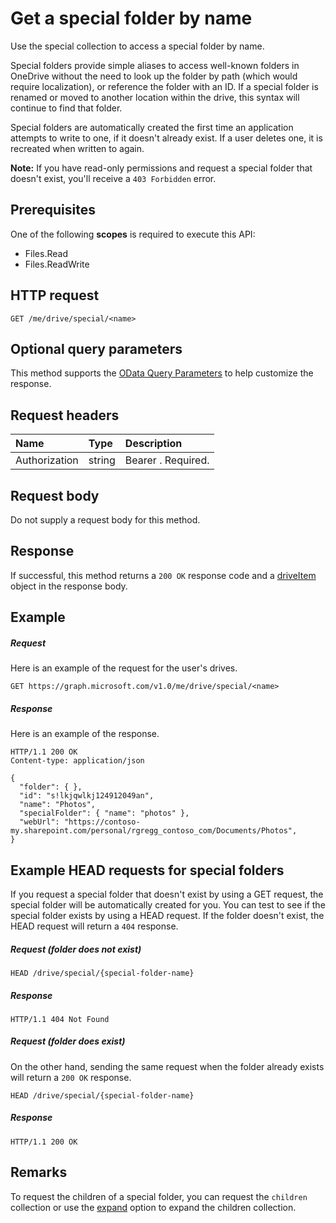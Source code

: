 # Get a special folder by name

Use the special collection to access a special folder by name.

Special folders provide simple aliases to access well-known folders in OneDrive
without the need to look up the folder by path (which would require localization),
or reference the folder with an ID. If a special folder is renamed or moved
to another location within the drive, this syntax will continue to find that
folder.

Special folders are automatically created the first time an application attempts
to write to one, if it doesn't already exist. If a user deletes one, it is
recreated when written to again.

**Note:**  If you have read-only permissions and request a special folder that
doesn't exist, you'll receive a `403 Forbidden` error.

## Prerequisites
One of the following **scopes** is required to execute this API:

  * Files.Read
  * Files.ReadWrite

## HTTP request
<!-- { "blockType": "ignored" } -->
```http
GET /me/drive/special/<name>
```
## Optional query parameters
This method supports the [OData Query Parameters](http://graph.microsoft.io/docs/overview/query_parameters)
to help customize the response.

## Request headers

| Name          | Type   | Description               |
|:--------------|:-------|:--------------------------|
| Authorization | string | Bearer <token>. Required. |


## Request body
Do not supply a request body for this method.

## Response
If successful, this method returns a `200 OK` response code and a [driveItem](../resources/driveitem.md)
object in the response body.

## Example

##### Request
Here is an example of the request for the user's drives.

<!-- {
  "blockType": "request",
  "name": "get_drive_special"
}-->
```http
GET https://graph.microsoft.com/v1.0/me/drive/special/<name>
```

##### Response
Here is an example of the response.
<!-- {
  "blockType": "response",
  "truncated": true,
  "@odata.type": "microsoft.graph.driveItem"
} -->
```http
HTTP/1.1 200 OK
Content-type: application/json

{
  "folder": { },
  "id": "s!lkjqwlkj124912049an",
  "name": "Photos",
  "specialFolder": { "name": "photos" },
  "webUrl": "https://contoso-my.sharepoint.com/personal/rgregg_contoso_com/Documents/Photos",
}
```

## Example HEAD requests for special folders

If you request a special folder that doesn't exist by using a GET request,
the special folder will be automatically created for you. You can test to see
if the special folder exists by using a HEAD request. If the folder doesn't
exist, the HEAD request will return a `404` response.

##### Request (folder does not exist)

<!-- { "blockType": "request", "name": "head-does-not-create-special-folder" } -->
```
HEAD /drive/special/{special-folder-name}
```

##### Response
<!-- {"blockType": "response"} -->
```
HTTP/1.1 404 Not Found
```

##### Request (folder does exist)

On the other hand, sending the same request when the folder already exists will
return a `200 OK` response.

<!-- { "blockType": "request", "name": "head-existing-special-folder", "scopes": "files.read" } -->
```
HEAD /drive/special/{special-folder-name}
```

##### Response

<!-- {"blockType": "response", "isEmpty": true } -->
```
HTTP/1.1 200 OK
```

## Remarks

To request the children of a special folder, you can request the `children`
collection or use the [expand](http://graph.microsoft.io/docs/overview/query_parameters) option
to expand the children collection.


<!-- {
  "type": "#page.annotation",
  "description": "List drives",
  "keywords": "",
  "section": "documentation",
  "tocPath": "OneDrive/Drive/Get special folder"
}-->


<!-- {
  "type": "#page.annotation",
  "description": "Get special folders.",
  "tocPath": "OneDrive/drive/Special folders",
  "apiVersion": "v1.0",
  "section": "documentation",
  "canonicalURL": ""
} -->
